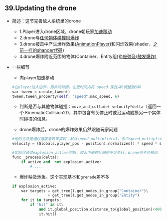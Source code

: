 ## 39.Updating the drone
- 简述：这节完善敌人系统里的drone
    - 1.Player进入drone区域，drone朝玩家[加速移动](#section39_01)
    - 2.drone与[任何物体碰撞则爆炸](#section39_02)
    - 3.drone被击中产生爆炸效果([AnimationPlayer](./19.Animation.md#section19.3))和闪烁效果(shader，[之前一样的shander代码](./37.Shader.md))
    - 4.drone爆炸附近范围的物体(Container、Entity组)也[被殃及(触发爆炸)](#section39_03)

- 一些细节
    - <a id="section39_01">向player加速移动</a>
    ```python
    #在player进入边界，用补间动画，在短时间内将 speed 属性从0调整到600
    var tween = create_tween()
	tween.tween_property(self, "speed",max_speed, 6)
    ```
    - <a id="section39_02">判断是否与其他物体碰撞：`move_and_collide( velocity*delta )`</a>返回一个 KinematicCollision2D，其中包含有关停止时或沿运动触摸另一个实体时碰撞的信息。

    - drone爆炸后，drone的爆炸效果仍然跟随玩家问题
    ```python
    #他的方法是通过速度乘数来实现：默认speed_multiplier=1，击中speed_multiplier=0那么就不会移动
    velocity = (Globals.player_pos - position).normalized() * speed * speed_multiplier

    #实际可通过explosion_active判断，那么下面的代码则不会执行，drone也不会移动
    func _process(delta):
        if active and  not explosion_active:
            #.....
    ```

    - <a id="section39_03">爆炸殃及池鱼</a>。这个实现基本和`grenade`差不多
    ```python
    if explosion_active:
		var targets = get_tree().get_nodes_in_group("Container")\
					+ get_tree().get_nodes_in_group("Entity")
		for it in targets:
			if "hit" in it\
				and it.global_position.distance_to(global_position)<400:
				it.hit()
    ```